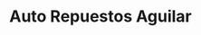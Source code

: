 ---
title: "Auto Repuestos Aguilar"
url: /san-pedro-sula/auto-repuestos-aguilar/
shop: Autoteile
---